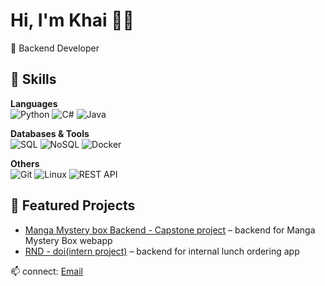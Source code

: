 # Hi, I'm Khai 👨‍💻
🔹 Backend Developer


## 🚀 Skills
**Languages**  
![Python](https://img.shields.io/badge/Python-3776AB?logo=python&logoColor=white)
![C#](https://img.shields.io/badge/C%23-239120?logo=c-sharp&logoColor=white)
![Java](https://img.shields.io/badge/Java-007396?logo=openjdk&logoColor=white)

**Databases & Tools**  
![SQL](https://img.shields.io/badge/SQL-4479A1?logo=postgresql&logoColor=white)
![NoSQL](https://img.shields.io/badge/NoSQL-4DB33D?logo=mongodb&logoColor=white)
![Docker](https://img.shields.io/badge/Docker-2496ED?logo=docker&logoColor=white)

**Others**  
![Git](https://img.shields.io/badge/Git-F05032?logo=git&logoColor=white)
![Linux](https://img.shields.io/badge/Linux-FCC624?logo=linux&logoColor=black)
![REST API](https://img.shields.io/badge/REST-02569B?logo=api&logoColor=white)

## 🌟 Featured Projects
- [Manga Mystery box Backend - Capstone project](https://github.com/khai-npm/sep490_manga_mystery_box_pybe) – backend for Manga Mystery Box webapp
- [RND - doi(intern project)](https://github.com/khai-npm/rnd-doi) – backend for internal lunch ordering app

📫 connect: [Email](manhkhai2606@gmail.com)
